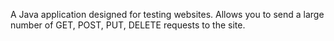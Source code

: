 A Java application designed for testing websites. Allows you to send a large number of GET, POST, PUT, DELETE requests to the site.